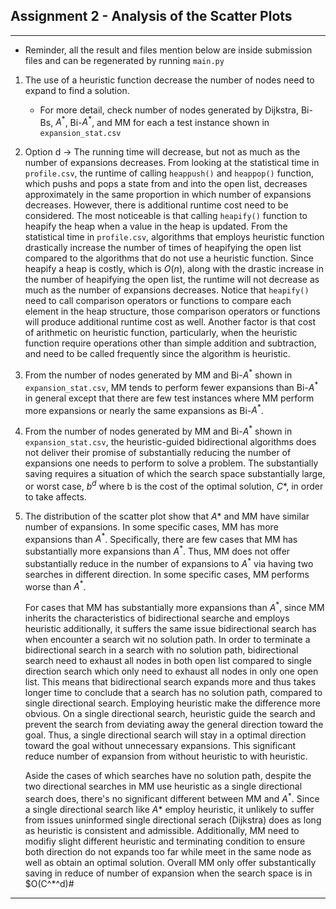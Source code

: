 ## Assignment 2 - Analysis of the Scatter Plots
---
- Reminder, all the result and files mention below are inside submission files and can be regenerated by running `main.py`
1. The use of a heuristic function decrease the number of nodes need to expand to find a solution.
   - For more detail, check number of nodes generated by Dijkstra, Bi-Bs, $A^*$, Bi-$A^*$, and MM for each a test instance shown in `expansion_stat.csv`

2. Option d $\rightarrow$ The running time will decrease, but not as much as the number of expansions decreases. From looking at the statistical time in `profile.csv`, the runtime of calling `heappush()` and `heappop()` function, which pushs and pops a state from and into the open list, decreases approximately in the same proportion in which number of expansions decreases. However, there is additional runtime cost need to be considered. The most noticeable is that calling `heapify()` function to heapify the heap when a value in the heap is updated. From the statistical time in `profile.csv`, algorithms that employs heuristic function drastically increase the number of times of heapifying the open list compared to the algorithms that do not use a heuristic function. Since heapify a heap is costly, which is $O(n)$, along with the drastic increase in the number of heapifying the open list, the runtime will not decrease as much as the number of expansions decreases. Notice that `heapify()` need to call comparison operators or functions to compare each element in the heap structure, those comparison operators or functions will produce additional runtime cost as well. Another factor is that cost of arithmetic on heuristic function, particularly, when the heuristic function require operations other than simple addition and subtraction, and need to be called frequently since the algorithm is heuristic. 
 
3. From the number of nodes generated by MM and Bi-$A^*$ shown in `expansion_stat.csv`, MM tends to perform fewer expansions than Bi-$A^*$ in general except that there are few test instances where MM perform more expansions or nearly the same expansions as Bi-$A^*$.

4. From the number of nodes generated by MM and Bi-$A^*$ shown in `expansion_stat.csv`, the heuristic-guided bidirectional algorithms does not deliver their promise of substantially reducing the number of expansions one needs to perform to solve a problem. The substantially saving requires a situation of which the search space substantially large, or worst case, $b^d$ where b is the cost of the optimal solution, $C*$, in order to take affects.

5. The distribution of the scatter plot show that $A*$ and MM have similar number of expansions. In some specific cases, MM has more expansions than $A^*$. Specifically, there are few cases that MM has substantially more expansions than $A^*$. Thus, MM does not offer substantially reduce in the number of expansions to $A^*$ via having two searches in different direction. In some specific cases, MM performs worse than $A^*$.
 
   For cases that MM has substantially more expansions than $A^*$, since MM inherits the characteristics of bidirectional searche and employs heuristic additionally, it suffers the same issue bidirectional search has when encounter a search wit no solution path. In order to terminate a bidirectional search in a search with no solution path, bidirectional search need to exhaust all nodes in both open list compared to single direction search which only need to exhaust all nodes in only one open list. This means that bidirectional search expands more and thus takes longer time to conclude that a search has no solution path, compared to single directional search. Employing heuristic make the difference more obvious. On a single directional search, heuristic guide the search and prevent the search from deviating away the general direction toward the goal. Thus, a single directional search will stay in a optimal direction toward the goal without unnecessary expansions. This significant reduce number of expansion from without heuristic to with heuristic.

   Aside the cases of which searches have no solution path, despite the two directional searches in MM use heuristic as a single directional search does, there's no significant different between MM and $A^*$. Since a single directional search like $A*$ employ heuristic, it unlikely to suffer from issues uninformed single directional serach (Dijkstra) does as long as heuristic is consistent and admissible. Additionally, MM need to modifiy slight different heuristic and terminating condition to ensure both direction do not expands too far while meet in the same node as well as obtain an optimal solution. Overall MM only offer substantically saving in reduce of number of expansion when the search space is in $O(C^*^d)#
---
